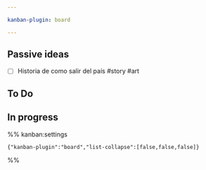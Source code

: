 ```yaml
---

kanban-plugin: board

---
```


## Passive ideas

- [ ] Historia de como salir del país
	#story #art


## To Do



## In progress





%% kanban:settings
```
{"kanban-plugin":"board","list-collapse":[false,false,false]}
```
%%